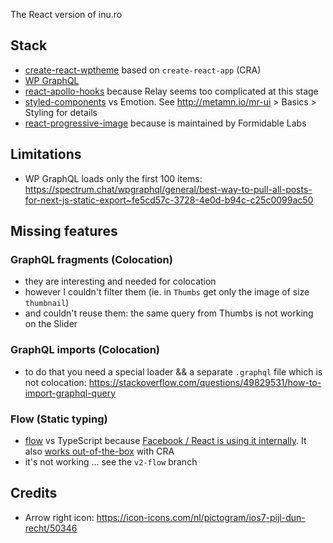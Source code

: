 The React version of inu.ro

## Stack

- [create-react-wptheme](https://github.com/devloco/create-react-wptheme) based on `create-react-app` (CRA)
- [WP GraphQL](https://www.wpgraphql.com/)
- [react-apollo-hooks](https://github.com/trojanowski/react-apollo-hooks) because Relay seems too complicated at this stage
- [styled-components](https://www.styled-components.com/) vs Emotion. See http://metamn.io/mr-ui > Basics > Styling for details
- [react-progressive-image](https://github.com/FormidableLabs/react-progressive-image) because is maintained by Formidable Labs

## Limitations

- WP GraphQL loads only the first 100 items: https://spectrum.chat/wpgraphql/general/best-way-to-pull-all-posts-for-next-js-static-export~fe5cd57c-3728-4e0d-b94c-c25c0099ac50

## Missing features

### GraphQL fragments (Colocation)

- they are interesting and needed for colocation
- however I couldn't filter them (ie. in `Thumbs` get only the image of size `thumbnail`)
- and couldn't reuse them: the same query from Thumbs is not working on the Slider

### GraphQL imports (Colocation)

- to do that you need a special loader && a separate `.graphql` file which is not colocation: https://stackoverflow.com/questions/49829531/how-to-import-graphql-query

### Flow (Static typing)

- [flow](https://github.com/facebook/flow) vs TypeScript because [Facebook / React is using it internally](https://twitter.com/dan_abramov/status/1135437323888406528). It also [works out-of-the-box](https://flow.org/en/docs/tools/create-react-app/) with CRA
- it's not working ... see the `v2-flow` branch

## Credits

- Arrow right icon: https://icon-icons.com/nl/pictogram/ios7-pijl-dun-recht/50346
